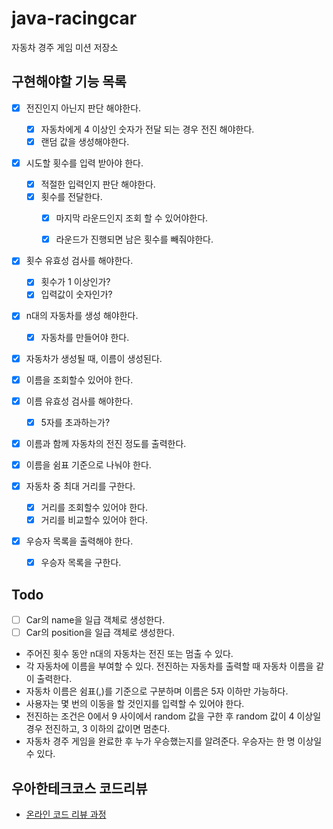 # java-racingcar
자동차 경주 게임 미션 저장소

## 구현해야할 기능 목록

- [x] 전진인지 아닌지 판단 해야한다.
  - [x] 자동차에게 4 이상인 숫자가 전달 되는 경우 전진 해야한다.
  - [x] 랜덤 값을 생성해야한다.
  
- [x] 시도할 횟수를 입력 받아야 한다.
  - [x] 적절한 입력인지 판단 해야한다.
  - [x] 횟수를 전달한다.
    - [x] 마지막 라운드인지 조회 할 수 있어야한다.
    - [x] 라운드가 진행되면 남은 횟수를 빼줘야한다.
  
  
- [x] 횟수 유효성 검사를 해야한다.
  - [x] 횟수가 1 이상인가?
  - [x] 입력값이 숫자인가?
  
- [x] n대의 자동차를 생성 해야한다.
  - [x] 자동차를 만들어야 한다.

- [x] 자동차가 생성될 때, 이름이 생성된다.
- [x] 이름을 조회할수 있어야 한다.
- [x] 이름 유효성 검사를 해야한다.
  - [x] 5자를 초과하는가?
- [x] 이름과 함께 자동차의 전진 정도를 출력한다.

- [x] 이름을 쉼표 기준으로 나눠야 한다.

- [x] 자동차 중 최대 거리를 구한다.
  - [x] 거리를 조회할수 있어야 한다.
  - [x] 거리를 비교할수 있어야 한다.
- [x] 우승자 목록을 출력해야 한다.
  - [x] 우승자 목록을 구한다.
  
## Todo
- [ ] Car의 name을 일급 객체로 생성한다.
- [ ] Car의 position을 일급 객체로 생성한다.

- 주어진 횟수 동안 n대의 자동차는 전진 또는 멈출 수 있다.
- 각 자동차에 이름을 부여할 수 있다. 전진하는 자동차를 출력할 때 자동차 이름을 같이 출력한다.
- 자동차 이름은 쉼표(,)를 기준으로 구분하며 이름은 5자 이하만 가능하다.
- 사용자는 몇 번의 이동을 할 것인지를 입력할 수 있어야 한다.
- 전진하는 조건은 0에서 9 사이에서 random 값을 구한 후 random 값이 4 이상일 경우 전진하고, 3 이하의 값이면 멈춘다.
- 자동차 경주 게임을 완료한 후 누가 우승했는지를 알려준다. 우승자는 한 명 이상일 수 있다.

## 우아한테크코스 코드리뷰
* [온라인 코드 리뷰 과정](https://github.com/woowacourse/woowacourse-docs/blob/master/maincourse/README.md)